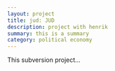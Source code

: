 ```yaml
---
layout: project
title: jud: JUD
description: project with henrik
summary: this is a summary
category: political economy
---
```


This subversion project...
